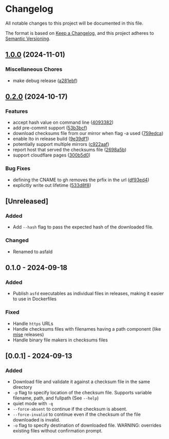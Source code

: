 # Changelog

All notable changes to this project will be documented in this file.

The format is based on [Keep a Changelog](https://keepachangelog.com/en/1.1.0/),
and this project adheres to [Semantic Versioning](https://semver.org/spec/v2.0.0.html).

## [1.0.0](https://github.com/gdetal/asfald/compare/v0.2.0...v1.0.0) (2024-11-01)


### Miscellaneous Chores

* make debug release ([a281ebf](https://github.com/gdetal/asfald/commit/a281ebff3d669acccaba6042affb196074f8c027))

## [0.2.0](https://github.com/asfaload/asfald/compare/v0.1.0...v0.2.0) (2024-10-17)


### Features

* accept hash value on command line ([4093382](https://github.com/asfaload/asfald/commit/40933825af60aef62cabe5f08be14a50e765d54b))
* add pre-commit support ([53b3bcf](https://github.com/asfaload/asfald/commit/53b3bcf6c7ca2c58ac2b2c1706d743a24943a1a4))
* download checksums file from our mirror when flag -a used ([759edca](https://github.com/asfaload/asfald/commit/759edcac64327fd7a67be4a00cdfbe19392a0975))
* enable lto in release build ([9e39df1](https://github.com/asfaload/asfald/commit/9e39df1e80a98a1dfd76ff727998a3398faeb7cf))
* potentially support multiple mirrors ([c922aaf](https://github.com/asfaload/asfald/commit/c922aafd55d77a5c66731bc10391227ab05c625a))
* report host that served the checksums file ([2698a5b](https://github.com/asfaload/asfald/commit/2698a5b3a7c044d2bde5d66699c989824bb524df))
* support cloudflare pages ([300b5d0](https://github.com/asfaload/asfald/commit/300b5d0cd265c59ac9fba52b732697776500d6ad))


### Bug Fixes

* defining the CNAME to gh removes the prfix in the url ([df93ed4](https://github.com/asfaload/asfald/commit/df93ed4f0965c43028c2ca8d0f262148a58f0bfc))
* explicitly write out lifetime ([533d8f8](https://github.com/asfaload/asfald/commit/533d8f883f4fc883bbf66ee8a396a6a3141982cb))

## [Unreleased]

### Added

- Add `--hash` flag to pass the expected hash of the downloaded file.

### Changed

- Renamed to asfald

## 0.1.0 - 2024-09-18

### Added

- Publish `asfd` executables as individual files in releases, making it easier to use in Dockerfiles

### Fixed

- Handle `https` URLs
- Handle checksums files with filenames having a path component (like [mise](https://github.com/jdx/mise/) releases)
- Handle binary file makers in checksums files



## [0.0.1] - 2024-09-13

### Added

- Download file and validate it against a checksum file in the same directory
- `-p` flag to specify location of the checksum file. Supports variable filename, path, and fullpath (See `--help`)
- quiet mode with `-q`
- `--force-absent` to continue if the checksum is absent.
- `--force-invalid` to continue even if the checksum of the file downloaded is invalid.
- `-o` flag to specify destination of downloaded file. WARNING: overrides existing files without confirmation prompt.
